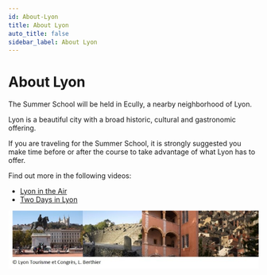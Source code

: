 ```yaml
---
id: About-Lyon
title: About Lyon
auto_title: false
sidebar_label: About Lyon
---
```


# About Lyon
The Summer School will be held in Ecully, a nearby neighborhood of Lyon.

Lyon is a beautiful city with a broad historic, cultural and gastronomic offering. 

If you are traveling for the Summer School, it is strongly suggested you make time before or after the course to take advantage of what Lyon has to offer.

Find out more in the following videos:

- [Lyon in the Air](https://www.youtube.com/watch?v=BPGLiL_O7Iw)
- [Two Days in Lyon](https://www.youtube.com/watch?v=Z9kb5ffBsK8) 

<img src="./assets/footer.jpg" width=600>